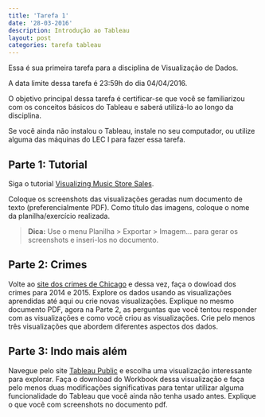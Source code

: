 ```yaml
---
title: 'Tarefa 1'
date: '28-03-2016'
description: Introdução ao Tableau
layout: post
categories: tarefa tableau
---
```



Essa é sua primeira tarefa para a disciplina de Visualização de Dados.

A data limite dessa tarefa é 23:59h do dia 04/04/2016.

O objetivo principal dessa tarefa é certificar-se que você se familiarizou com os conceitos básicos do Tableau e saberá utilizá-lo ao longo da disciplina.

Se você ainda não instalou o Tableau, instale no seu computador, ou utilize alguma das máquinas do LEC I para fazer essa tarefa.

## Parte 1: Tutorial
Siga o tutorial [Visualizing Music Store Sales](https://publicrevizit.tableausoftware.com/profile/sqlbelle#!/vizhome/IntroductiontoTableau-MusicSales-TfT_57/Introduction).

Coloque os screenshots das visualizações geradas num documento de texto (preferencialmente PDF). Como título das imagens, coloque o nome da planilha/exercício realizada.

> **Dica:** Use o menu Planilha > Exportar > Imagem... para gerar os screenshots e inseri-los no documento.

## Parte 2: Crimes
Volte ao [site dos crimes de Chicago](https://data.cityofchicago.org/Public-Safety/Crimes-2001-to-present/ijzp-q8t2) e dessa vez, faça o dowload dos crimes para 2014 e 2015. Explore os dados usando as visualizações aprendidas até aqui ou crie novas visualizações. Explique no mesmo documento PDF, agora na Parte 2, as perguntas que você tentou responder com as visualizações e como você criou as visualizações. Crie pelo menos três visualizações que abordem diferentes aspectos dos dados. 

## Parte 3: Indo mais além
Navegue pelo site [Tableau Public](https://public.tableau.com/s/gallery) e escolha uma visualização interessante para explorar. Faça o download do Workbook dessa visualização e faça pelo menos duas modificações significativas para tentar utilizar alguma funcionalidade do Tableau que você ainda não tenha usado antes. Explique o que você com screenshots no documento pdf.



